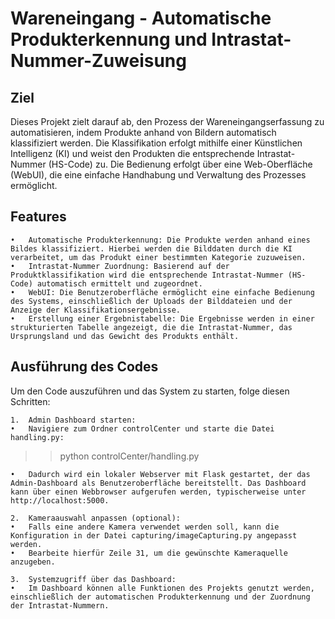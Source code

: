# Wareneingang - Automatische Produkterkennung und Intrastat-Nummer-Zuweisung

## Ziel

Dieses Projekt zielt darauf ab, den Prozess der Wareneingangserfassung zu automatisieren, indem Produkte anhand von Bildern automatisch klassifiziert werden. Die Klassifikation erfolgt mithilfe einer Künstlichen Intelligenz (KI) und weist den Produkten die entsprechende Intrastat-Nummer (HS-Code) zu. Die Bedienung erfolgt über eine Web-Oberfläche (WebUI), die eine einfache Handhabung und Verwaltung des Prozesses ermöglicht.

## Features

	• 	Automatische Produkterkennung: Die Produkte werden anhand eines Bildes klassifiziert. Hierbei werden die Bilddaten durch die KI verarbeitet, um das Produkt einer bestimmten Kategorie zuzuweisen.
	•	Intrastat-Nummer Zuordnung: Basierend auf der Produktklassifikation wird die entsprechende Intrastat-Nummer (HS-Code) automatisch ermittelt und zugeordnet.
	•	WebUI: Die Benutzeroberfläche ermöglicht eine einfache Bedienung des Systems, einschließlich der Uploads der Bilddateien und der Anzeige der Klassifikationsergebnisse.
	•	Erstellung einer Ergebnistabelle: Die Ergebnisse werden in einer strukturierten Tabelle angezeigt, die die Intrastat-Nummer, das Ursprungsland und das Gewicht des Produkts enthält.

## Ausführung des Codes

Um den Code auszuführen und das System zu starten, folge diesen Schritten:

	1.	Admin Dashboard starten:
	•	Navigiere zum Ordner controlCenter und starte die Datei handling.py:
 
>> python controlCenter/handling.py
  
	•	Dadurch wird ein lokaler Webserver mit Flask gestartet, der das Admin-Dashboard als Benutzeroberfläche bereitstellt. Das Dashboard kann über einen Webbrowser aufgerufen werden, typischerweise unter http://localhost:5000.

	2.	Kameraauswahl anpassen (optional):
	•	Falls eine andere Kamera verwendet werden soll, kann die Konfiguration in der Datei capturing/imageCapturing.py angepasst werden.
	•	Bearbeite hierfür Zeile 31, um die gewünschte Kameraquelle anzugeben.

	3.	Systemzugriff über das Dashboard:
	•	Im Dashboard können alle Funktionen des Projekts genutzt werden, einschließlich der automatischen Produkterkennung und der Zuordnung der Intrastat-Nummern.
